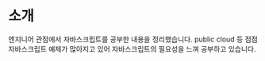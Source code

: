 # 소개

엔지니어 관점에서 자바스크립트를 공부한 내용을 정리했습니다. public cloud 등 점점 자바스크립트 예제가 많아지고 있어 자바스크립트의 필요성을 느껴 공부하고 있습니다.
